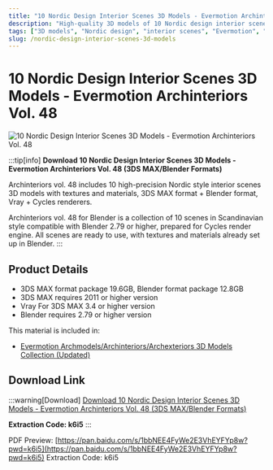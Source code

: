 ```yaml
---
title: "10 Nordic Design Interior Scenes 3D Models - Evermotion Archinteriors Vol. 48"
description: "High-quality 3D models of 10 Nordic design interior scenes with textures and materials for 3ds Max and Blender"
tags: ["3D models", "Nordic design", "interior scenes", "Evermotion", "Archinteriors", "3ds Max", "Blender"]
slug: /nordic-design-interior-scenes-3d-models
---
```

<!--Above is frontmatter Part-generate depend on content meet Google Seo, you need to balance automation efficiency with Google’s core ranking factors—especially E-E-A-T (Experience, Expertise, Authoritativeness, Trustworthiness), -->

<!--First Part-This is Title -->
# 10 Nordic Design Interior Scenes 3D Models - Evermotion Archinteriors Vol. 48

<!--Second Part-This is First Banner -->
![10 Nordic Design Interior Scenes 3D Models - Evermotion Archinteriors Vol. 48](https://www.gfxcamp.com/wp-content/uploads/2025/08/Evermotion-–-Archinteriors-Vol.-48.jpg)

:::tip[info]
**Download 10 Nordic Design Interior Scenes 3D Models - Evermotion Archinteriors Vol. 48 (3DS MAX/Blender Formats)**

Archinteriors vol. 48 includes 10 high-precision Nordic style interior scenes 3D models with textures and materials, 3DS MAX format + Blender format, Vray + Cycles renderers.

Archinteriors vol. 48 for Blender is a collection of 10 scenes in Scandinavian style compatible with Blender 2.79 or higher, prepared for Cycles render engine. All scenes are ready to use, with textures and materials already set up in Blender.
:::

## Product Details

- 3DS MAX format package 19.6GB, Blender format package 12.8GB
- 3DS MAX requires 2011 or higher version
- Vray For 3DS MAX 3.4 or higher version
- Blender requires 2.79 or higher version

This material is included in:
- [Evermotion Archmodels/Archinteriors/Archexteriors 3D Models Collection (Updated)](https://www.gfxcamp.com/evermotion/)

## Download Link

:::warning[Download]
[Download 10 Nordic Design Interior Scenes 3D Models - Evermotion Archinteriors Vol. 48 (3DS MAX/Blender Formats)](https://pan.baidu.com/s/1bbNEE4FyWe2E3VhEYFYp8w?pwd=k6i5)

**Extraction Code: k6i5**
:::

PDF Preview: [https://pan.baidu.com/s/1bbNEE4FyWe2E3VhEYFYp8w?pwd=k6i5](https://pan.baidu.com/s/1bbNEE4FyWe2E3VhEYFYp8w?pwd=k6i5) Extraction Code: k6i5